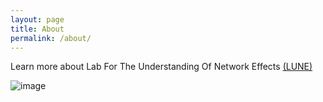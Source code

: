 ```yaml
---
layout: page
title: About
permalink: /about/
---
```


Learn more about Lab For The Understanding Of Network Effects [(LUNE)](https://research.seas.ucla.edu/computational-systems-pharmacology/)

![image](display_files/logos/tables/lune.png)



